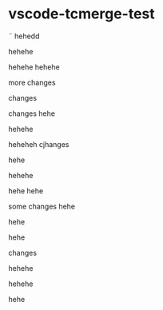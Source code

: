 # vscode-tcmerge-test
¨
hehedd

hehehe

hehehe
hehehe


more changes



changes


changes
hehe

hehehe

heheheh
cjhanges

hehe

hehehe


hehe
hehe

some changes
hehe


hehe





hehe

changes

hehehe


hehehe

hehe